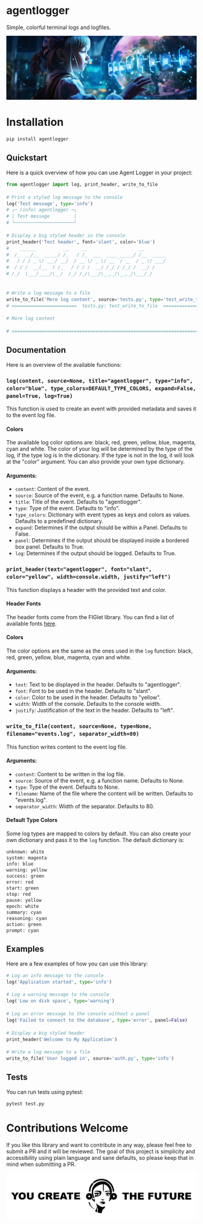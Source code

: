 # agentlogger <a href="https://discord.gg/qetWd7J9De"><img style="float: right" src="https://dcbadge.vercel.app/api/server/qetWd7J9De" alt=""></a>

Simple, colorful terminal logs and logfiles.

<img src="resources/image.jpg">

# Installation

```bash
pip install agentlogger
```

## Quickstart

Here is a quick overview of how you can use Agent Logger in your project:

```python
from agentlogger import log, print_header, write_to_file

# Print a styled log message to the console
log('Test message', type='info')
# ╭─ (info) agentlogger ─╮
# │ Test message         │
# ╰──────────────────────╯

# Display a big styled header in the console
print_header('Test header', font='slant', color='blue')
#    ______          __     __                   __
#  /_  __/__  _____/ /_   / /_  ___  ____ _____/ /__  _____
#   / / / _ \/ ___/ __/  / __ \/ _ \/ __ `/ __  / _ \/ ___/
#  / / /  __(__  ) /_   / / / /  __/ /_/ / /_/ /  __/ /
# /_/  \___/____/\__/  /_/ /_/\___/\__,_/\__,_/\___/_/


# Write a log message to a file
write_to_file('More log content', source='tests.py', type='test_write_to_file')
# ========================  tests.py: test_write_to_file  ========================

# More log content

# ================================================================================

```

## Documentation

Here is an overview of the available functions:

### `log(content, source=None, title="agentlogger", type="info", color="blue", type_colors=DEFAULT_TYPE_COLORS, expand=False, panel=True, log=True)`

This function is used to create an event with provided metadata and saves it to the event log file.

#### Colors

The available log color options are: black, red, green, yellow, blue, magenta, cyan and white. The color of your log will be determined by the type of the log, if the type log is in the dictionary. If the type is not in the log, it will look at the "color" argument. You can also provide your own type dictionary.

#### Arguments:

- `content`: Content of the event.
- `source`: Source of the event, e.g. a function name. Defaults to None.
- `title`: Title of the event. Defaults to "agentlogger".
- `type`: Type of the event. Defaults to "info".
- `type_colors`: Dictionary with event types as keys and colors as values. Defaults to a predefined dictionary.
- `expand`: Determines if the output should be within a Panel. Defaults to False.
- `panel`: Determines if the output should be displayed inside a bordered box panel. Defaults to True.
- `log`: Determines if the output should be logged. Defaults to True.

### `print_header(text="agentlogger", font="slant", color="yellow", width=console.width, justify="left")`

This function displays a header with the provided text and color.

#### Header Fonts

The header fonts come from the FIGlet library. You can find a list of available fonts [here](http://www.figlet.org/fontdb.cgi).

#### Colors

The color options are the same as the ones used in the `log` function: black, red, green, yellow, blue, magenta, cyan and white.

#### Arguments:

- `text`: Text to be displayed in the header. Defaults to "agentlogger".
- `font`: Font to be used in the header. Defaults to "slant".
- `color`: Color to be used in the header. Defaults to "yellow".
- `width`: Width of the console. Defaults to the console width.
- `justify`: Justification of the text in the header. Defaults to "left".

### `write_to_file(content, source=None, type=None, filename="events.log", separator_width=80)`

This function writes content to the event log file.

#### Arguments:

- `content`: Content to be written in the log file.
- `source`: Source of the event, e.g. a function name. Defaults to None.
- `type`: Type of the event. Defaults to None.
- `filename`: Name of the file where the content will be written. Defaults to "events.log".
- `separator_width`: Width of the separator. Defaults to 80.

#### Default Type Colors

Some log types are mapped to colors by default. You can also create your own dictionary and pass it to the `log` function. The default dictionary is:

```
unknown: white
system: magenta
info: blue
warning: yellow
success: green
error: red
start: green
stop: red
pause: yellow
epoch: white
summary: cyan
reasoning: cyan
action: green
prompt: cyan
```

## Examples

Here are a few examples of how you can use this library:

```python
# Log an info message to the console
log('Application started', type='info')

# Log a warning message to the console
log('Low on disk space', type='warning')

# Log an error message to the console without a panel
log('Failed to connect to the database', type='error', panel=False)

# Display a big styled header
print_header('Welcome to My Application')

# Write a log message to a file
write_to_file('User logged in', source='auth.py', type='info')
```

## Tests

You can run tests using pytest:

```bash
pytest test.py
```

# Contributions Welcome

If you like this library and want to contribute in any way, please feel free to submit a PR and it will be reviewed. The goal of this project is simplicity and accessibility using plain language and sane defaults, so please keep that in mind when submitting a PR.

<img src="resources/youcreatethefuture.jpg">
